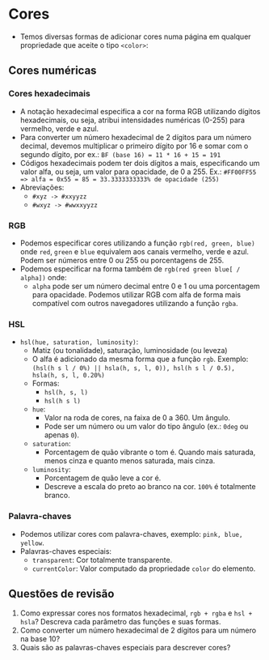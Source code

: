 # Cores

- Temos diversas formas de adicionar cores numa página em qualquer propriedade que aceite o tipo `<color>`:

## Cores numéricas

### Cores hexadecimais

- A notação hexadecimal especifica a cor na forma RGB utilizando dígitos hexadecimais, ou seja, atribui intensidades numéricas (0-255) para vermelho, verde e azul.
- Para converter um número hexadecimal de 2 dígitos para um número decimal, devemos multiplicar o primeiro dígito por 16 e somar com o segundo dígito, por ex.: `BF (base 16) = 11 * 16 + 15 = 191`
- Códigos hexadecimais podem ter dois dígitos a mais, especificando um valor alfa, ou seja, um valor para opacidade, de 0 a 255. Ex.: `#FF00FF55 => alfa = 0x55 = 85 = 33.3333333333% de opacidade (255)`
- Abreviações:
  - `#xyz -> #xxyyzz`
  - `#wxyz -> #wwxxyyzz`

### RGB

- Podemos especificar cores utilizando a função `rgb(red, green, blue)` onde `red`, `green` e `blue` equivalem aos canais vermelho, verde e azul. Podem ser números entre 0 ou 255 ou porcentagens de 255.
- Podemos especificar na forma também de `rgb(red green blue[ / alpha])` onde:
  - `alpha` pode ser um número decimal entre 0 e 1 ou uma porcentagem para opacidade. Podemos utilizar RGB com alfa de forma mais compatível com outros navegadores utilizando a função `rgba`.

### HSL

- `hsl(hue, saturation, luminosity)`:
  - Matiz (ou tonalidade), saturação, luminosidade (ou leveza)
  - O alfa é adicionado da mesma forma que a função `rgb`. Exemplo: `(hsl(h s l / 0%) || hsla(h, s, l, 0)), hsl(h s l / 0.5), hsla(h, s, l, 0.20%)`
  - Formas:
    - `hsl(h, s, l)`
    - `hsl(h s l)`
  - `hue`:
    - Valor na roda de cores, na faixa de 0 a 360. Um ângulo.
    - Pode ser um número ou um valor do tipo ângulo (ex.: `0deg` ou apenas `0`).
  - `saturation`:
    - Porcentagem de quão vibrante o tom é. Quando mais saturada, menos cinza e quanto menos saturada, mais cinza.
  - `luminosity`:
    - Porcentagem de quão leve a cor é.
    - Descreve a escala do preto ao branco na cor. `100%` é totalmente branco.

### Palavra-chaves

- Podemos utilizar cores com palavra-chaves, exemplo: `pink, blue, yellow`.
- Palavras-chaves especiais:
  - `transparent`: Cor totalmente transparente.
  - `currentColor`: Valor computado da propriedade `color` do elemento.

## Questões de revisão

1. Como expressar cores nos formatos hexadecimal, `rgb + rgba` e `hsl + hsla`? Descreva cada parâmetro das funções e suas formas.
2. Como converter um número hexadecimal de 2 dígitos para um número na base 10?
3. Quais são as palavras-chaves especiais para descrever cores?